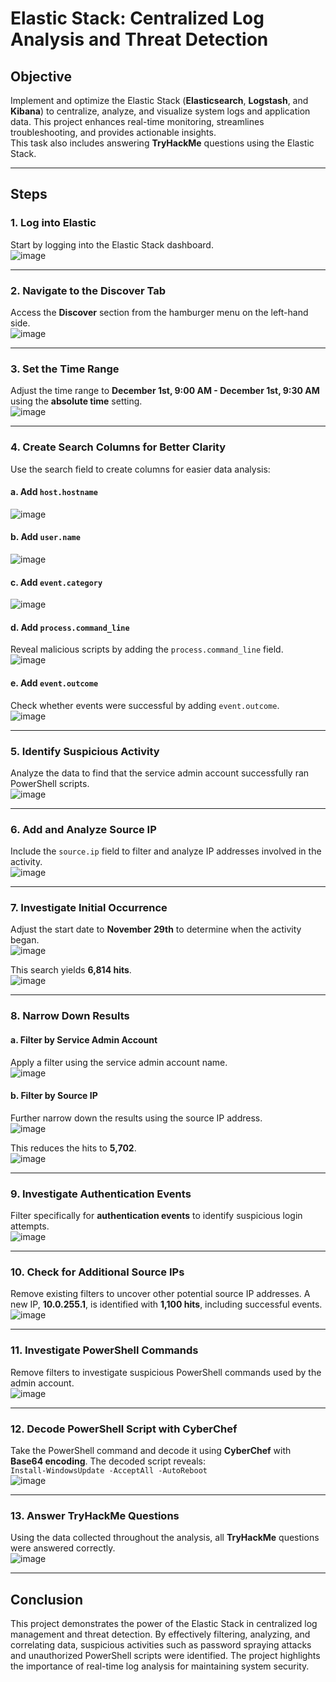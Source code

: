 # **Elastic Stack: Centralized Log Analysis and Threat Detection**

## **Objective**  
Implement and optimize the Elastic Stack (**Elasticsearch**, **Logstash**, and **Kibana**) to centralize, analyze, and visualize system logs and application data. This project enhances real-time monitoring, streamlines troubleshooting, and provides actionable insights.  
This task also includes answering **TryHackMe** questions using the Elastic Stack.

---

## **Steps**

### **1. Log into Elastic**  
Start by logging into the Elastic Stack dashboard.  
![image](https://github.com/user-attachments/assets/c1ffb51c-122b-43f0-b651-a6f5973810ae)

---

### **2. Navigate to the Discover Tab**  
Access the **Discover** section from the hamburger menu on the left-hand side.  
![image](https://github.com/user-attachments/assets/82c48067-659b-4b48-8397-e5db7db34466)

---

### **3. Set the Time Range**  
Adjust the time range to **December 1st, 9:00 AM - December 1st, 9:30 AM** using the **absolute time** setting.  
![image](https://github.com/user-attachments/assets/cf3ae7c4-1945-4e6d-9740-e0cc0b1aa0ed)

---

### **4. Create Search Columns for Better Clarity**  
Use the search field to create columns for easier data analysis:  

#### **a. Add `host.hostname`**  
![image](https://github.com/user-attachments/assets/eb28cbf0-1579-4c62-8965-579e69b762ea)

#### **b. Add `user.name`**  
![image](https://github.com/user-attachments/assets/6a5d79e7-6df0-47da-80a1-4ec8c7395ff7)

#### **c. Add `event.category`**  
![image](https://github.com/user-attachments/assets/6a0fba2c-f5a5-46da-85b0-c771776507f2)

#### **d. Add `process.command_line`**  
Reveal malicious scripts by adding the `process.command_line` field.  
![image](https://github.com/user-attachments/assets/fa6639fa-f7d2-4a6e-a4b2-d1727df957c2)

#### **e. Add `event.outcome`**  
Check whether events were successful by adding `event.outcome`.  
![image](https://github.com/user-attachments/assets/a9b622fb-0413-4583-bb36-7e76ea8dcabb)

---

### **5. Identify Suspicious Activity**  
Analyze the data to find that the service admin account successfully ran PowerShell scripts.  
![image](https://github.com/user-attachments/assets/ca18bd51-a44c-489e-8760-1fee711d3989)

---

### **6. Add and Analyze Source IP**  
Include the `source.ip` field to filter and analyze IP addresses involved in the activity.  
![image](https://github.com/user-attachments/assets/25c5204c-81bb-40e8-aae3-b2a94d743a4d)

---

### **7. Investigate Initial Occurrence**  
Adjust the start date to **November 29th** to determine when the activity began.  
![image](https://github.com/user-attachments/assets/d57d09e4-0e46-4841-8f2f-6df623081c89)  

This search yields **6,814 hits**.  
![image](https://github.com/user-attachments/assets/06b896b8-d270-439e-bd4e-b2d4d4da37d3)

---

### **8. Narrow Down Results**  
#### **a. Filter by Service Admin Account**  
Apply a filter using the service admin account name.  
![image](https://github.com/user-attachments/assets/0e55720b-aa96-48b5-abc2-ae93e7635f98)

#### **b. Filter by Source IP**  
Further narrow down the results using the source IP address.  
![image](https://github.com/user-attachments/assets/1f54ac2d-e7d1-400f-aad2-f377b4b9ce82)  

This reduces the hits to **5,702**.  
![image](https://github.com/user-attachments/assets/888d8498-abf5-4c2d-a966-f323348325a6)

---

### **9. Investigate Authentication Events**  
Filter specifically for **authentication events** to identify suspicious login attempts.  
![image](https://github.com/user-attachments/assets/7545fe0a-3958-4383-927f-54903ffa1b6b)

---

### **10. Check for Additional Source IPs**  
Remove existing filters to uncover other potential source IP addresses. A new IP, **10.0.255.1**, is identified with **1,100 hits**, including successful events.  
![image](https://github.com/user-attachments/assets/aaa10493-cf90-4cbc-a395-7fc02caf29f2)

---

### **11. Investigate PowerShell Commands**  
Remove filters to investigate suspicious PowerShell commands used by the admin account.  
![image](https://github.com/user-attachments/assets/5a11a0bc-3bba-4419-b08d-7720086b9834)

---

### **12. Decode PowerShell Script with CyberChef**  
Take the PowerShell command and decode it using **CyberChef** with **Base64 encoding**. The decoded script reveals:  
`Install-WindowsUpdate -AcceptAll -AutoReboot`  
![image](https://github.com/user-attachments/assets/e31afcbc-3864-4f2d-b28e-d350368b5df5)

---

### **13. Answer TryHackMe Questions**  
Using the data collected throughout the analysis, all **TryHackMe** questions were answered correctly.  
![image](https://github.com/user-attachments/assets/e36824fb-2145-4b82-8654-d83c23dfbc4e)

---

## **Conclusion**  
This project demonstrates the power of the Elastic Stack in centralized log management and threat detection. By effectively filtering, analyzing, and correlating data, suspicious activities such as password spraying attacks and unauthorized PowerShell scripts were identified. The project highlights the importance of real-time log analysis for maintaining system security.







































